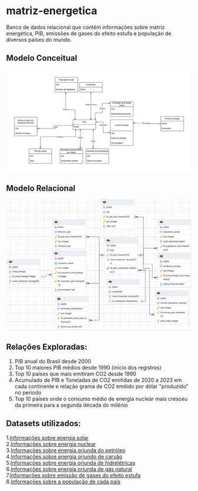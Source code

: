 # matriz-energetica
Banco de dados relacional que contém informações sobre matriz energética, PIB, emissões de gases do efeito estufa e população de diversos países do mundo.

## Modelo Conceitual
![Modelo Conceitual](./assets/modelo_conceitual.jpg)

## Modelo Relacional
![Modelo Relacional](./assets/modelo_relacional.png)


## Relações Exploradas:
1. PIB anual do Brasil desde 2000
2. Top 10 maiores PIB médios desde 1990 (início dos registros)
3. Top 10 países que mais emitiram CO2 desde 1990
4. Acumulado de PIB e Toneladas de CO2 emitidas de 2020 a 2023 em cada continente e relação grama de CO2 emitido por dólar "produzido" no período
5. Top 10 países onde o consumo médio de energia nuclear mais cresceu da primeira para a segunda década do milênio

## Datasets utilizados:
1.[Informações sobre energia solar](https://ourworldindata.org/grapher/solar-share-energy) <br>
2.[Informações sobre energia nuclear](https://ourworldindata.org/grapher/nuclear-primary-energy) <br>
3.[Informações sobre energia oriunda do petróleo](https://ourworldindata.org/grapher/oil-share-energy) <br>
4.[Informações sobre energia oriundo de carvão](https://ourworldindata.org/grapher/coal-energy-share) <br>
5.[Informações sobre energia oriunda de hidrelétricas](https://ourworldindata.org/grapher/hydro-share-energy) <br>
6.[Informações sobre energia oriunda de gás natural](https://ourworldindata.org/grapher/gas-share-energy) <br>
7.[Informações sobre emissão de gases do efeito estufa](https://ourworldindata.org/grapher/per-capita-ghg-emissions) <br>
8.[Informações sobre a população de cada país](https://data.worldbank.org/indicator/SP.POP.TOTL?end=2023&most_recent_year_desc=false&start=1960&view=chart)
